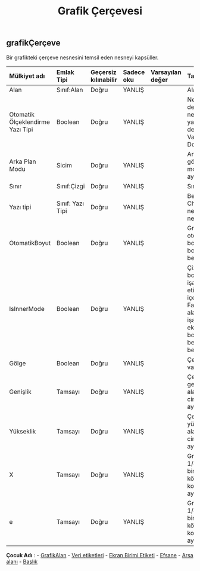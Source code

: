 ﻿---
title: Grafik Çerçevesi
second_title: Aspose.Cells Cloud Documen
type: docs
url: /tr/specification/model/chartframe/
description: "Aspose.Cells Bulut modeli spesifikasyonu: ChartFrame. Açma, oluşturma, düzenleme, bölme, birleştirme, karşılaştırma ve dönüştürme gibi özelliklerle Excel ve diğer elektronik tablo belgelerini zahmetsizce yönetin"
kwords: Excel, Office, Elektronik Tablo, Cloud REST API, ChartFrame
weight: 50
---
## **grafikÇerçeve**

 Bir grafikteki çerçeve nesnesini temsil eden nesneyi kapsüller.

| Mülkiyet adı| Emlak Tipi| Geçersiz kılınabilir| Sadece oku| Varsayılan değer| Tanım|
|:- |:- |:- |:- |:- |:- |
| Alan| Sınıf:Alan| Doğru| YANLIŞ|| Alanı alır.|
| Otomatik Ölçeklendirme Yazı Tipi| Boolean| Doğru| YANLIŞ|| Nesne boyutu değiştiğinde nesnedeki metnin yazı tipi boyutu da değişirse doğrudur. Varsayılan değer Doğru'dur.|
| Arka Plan Modu| Sicim| Doğru| YANLIŞ|| Arka planın görüntüleme modunu alır ve ayarlar|
| Sınır| Sınıf:Çizgi| Doğru| YANLIŞ|| Sınırı alır.|
| Yazı tipi| Sınıf: Yazı Tipi| Doğru| YANLIŞ|| Belirtilen ChartFrame nesnesinin bir nesnesini alır.|
| OtomatikBoyut| Boolean| Doğru| YANLIŞ|| Grafik çerçevesinin otomatik olarak boyutlandırılıp boyutlandırılmadığını belirtir.|
| IsInnerMode| Boolean| Doğru| YANLIŞ||Çizim alanı boyutunun onay işaretlerini ve eksen etiketlerini içerip içermediğini belirtir. False, boyutun çizim alanının, onay işaretlerinin ve eksen etiketlerinin boyutunu belirleyeceğini belirtir.|
| Gölge| Boolean| Doğru| YANLIŞ|| Çerçevenin gölgesi varsa doğrudur.|
| Genişlik| Tamsayı| Doğru| YANLIŞ|| Çerçevenin genişliğini grafik alanının 1/4000'i cinsinden alır veya ayarlar.|
| Yükseklik| Tamsayı| Doğru| YANLIŞ|| Çerçevenin yüksekliğini grafik alanının 1/4000'i cinsinden alır veya ayarlar.|
| X| Tamsayı| Doğru| YANLIŞ|| Grafik alanının 1/4000'lik birimlerinde sol üst köşenin x koordinatını alır veya ayarlar.|
| e| Tamsayı| Doğru| YANLIŞ|| Grafik alanının 1/4000'lik birimlerinde sol üst köşenin y koordinatını alır veya ayarlar.|

**Çocuk Adı** : 
	-  [GrafikAlan](chartarea) 
	-  [Veri etiketleri](datalabels) 
	-  [Ekran Birimi Etiketi](displayunitlabel) 
	-  [Efsane](legend) 
	-  [Arsa alanı](plotarea) 
	-  [Başlık](title) 
